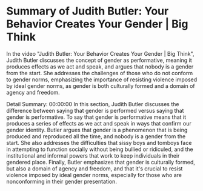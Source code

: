# Summary of Judith Butler: Your Behavior Creates Your Gender | Big Think

In the video "Judith Butler: Your Behavior Creates Your Gender | Big Think", Judith Butler discusses the concept of gender as performative, meaning it produces effects as we act and speak, and argues that nobody is a gender from the start. She addresses the challenges of those who do not conform to gender norms, emphasizing the importance of resisting violence imposed by ideal gender norms, as gender is both culturally formed and a domain of agency and freedom.

Detail Summary: 
00:00:00
In this section, Judith Butler discusses the difference between saying that gender is performed versus saying that gender is performative. To say that gender is performative means that it produces a series of effects as we act and speak in ways that confirm our gender identity. Butler argues that gender is a phenomenon that is being produced and reproduced all the time, and nobody is a gender from the start. She also addresses the difficulties that sissy boys and tomboys face in attempting to function socially without being bullied or ridiculed, and the institutional and informal powers that work to keep individuals in their gendered place. Finally, Butler emphasizes that gender is culturally formed, but also a domain of agency and freedom, and that it's crucial to resist violence imposed by ideal gender norms, especially for those who are nonconforming in their gender presentation.

